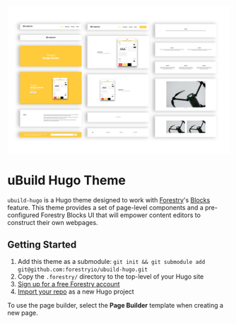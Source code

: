 ![uBuild Blocks](theme.png)

# uBuild Hugo Theme

`ubuild-hugo` is a Hugo theme designed to work with [Forestry](https://forestry.io/)'s [Blocks](https://forestry.io/blog/blocks-give-your-editors-the-power-to-build-pages/) feature.  This theme provides a set of page-level components and a pre-configured Forestry Blocks UI that will empower content editors to construct their own webpages.

## Getting Started

1. Add this theme as a submodule: `git init && git submodule add git@github.com:forestryio/ubuild-hugo.git`
2. Copy the `.forestry/` directory to the top-level of your Hugo site
2. [Sign up for a free Forestry account](https://app.forestry.io/signup)
3. [Import your repo](https://forestry.io/docs/quickstart/setup-site/#import-site-from-repo) as a new Hugo project

To use the page builder, select the **Page Builder** template when creating a new page.
